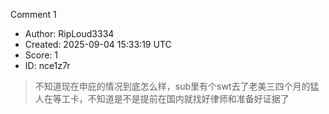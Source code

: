 Comment 1

- Author: RipLoud3334
- Created: 2025-09-04 15:33:19 UTC
- Score: 1
- ID: nce1z7r

> 不知道现在申庇的情况到底怎么样，sub里有个swt去了老美三四个月的猛人在等工卡，不知道是不是提前在国内就找好律师和准备好证据了

